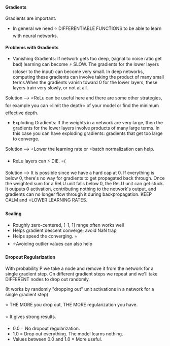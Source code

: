 #### Gradients

Gradients are important. 

- In general we need ⭐ DIFFERENTIABLE FUNCTIONS to be able to learn with neural networks.

#### Problems with Gradients 

-  Vanishing Gradients: If network gets too deep, (signal to noise ratio get bad) learning can become ⚡ SLOW.
The gradients for the lower layers (closer to the input) can become very small. In deep networks, computing these 
gradients can involve taking the product of many small terms.When the gradients vanish toward 0 for the lower layers, 
these layers train very slowly, or not at all.

Solution --> ⭐ReLu can be useful here and there are some other strategies, for example you can ⭐limit the depth⭐ of your model or 
find the minimum effective depth. 


- Exploding Gradients: If the weights in a network are very large, then the gradients for the lower layers involve products of many large 
terms. In this case you can have exploding gradients: gradients that get too large to converge.

Solution --> ⭐Lower the learning rate or ⭐batch normalization can help.


- ReLu layers can ⚡ DIE. =( 

Solution -->  It is possible since we have a hard cap at 0. If everything is below 0, there's no way for gradients to get propagated 
back through. Once the weighted sum for a ReLU unit falls below 0, the ReLU unit can get stuck. 
It outputs 0 activation, contributing nothing to the network's output, and gradients can no longer flow through it 
during backpropagation.  KEEP CALM and ⭐LOWER LEARNING RATES. 


#### Scaling

- Roughly zero-centered, [-1, 1] range often works well
- Helps gradient descent converge; avoid NaN trap
- Helps speed the converging. ⭐
- ⭐Avoiding outlier values can also help


#### Dropout Regularization

With probability P we take a node and remove it from the network for a single gradient step.
On different gradient steps we repeat and we'll take DIFFERENT nodes to drop out randomly.

(It works by randomly "dropping out" unit activations in a network for a single gradient step)

⭐ THE MORE you drop out, THE MORE regularization you have.

⭐ It gives strong results.  

- 0.0 = No dropout regularization.
- 1.0 = Drop out everything. The model learns nothing.
- Values between 0.0 and 1.0 = More useful.